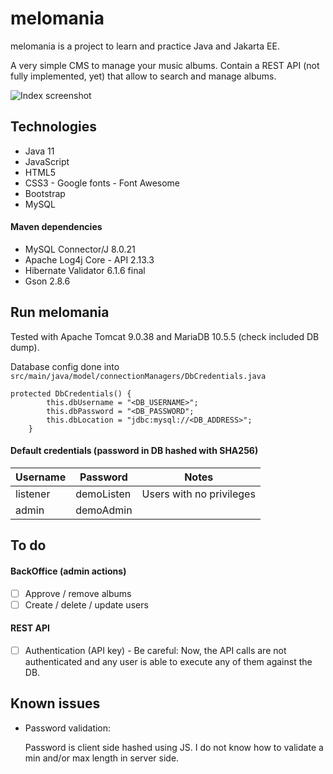 # melomania
melomania is a project to learn and practice Java and Jakarta EE.

A very simple CMS to manage your music albums. Contain a REST API (not fully implemented, yet) that allow to search and manage albums.

![Index screenshot](https://i.imgur.com/6uIMZeD.png)
## Technologies

* Java 11
* JavaScript
* HTML5
* CSS3 - Google fonts - Font Awesome
* Bootstrap
 * MySQL 
#### Maven dependencies
* MySQL Connector/J 8.0.21	
* Apache Log4j Core - API 2.13.3
* Hibernate Validator 6.1.6 final
* Gson 2.8.6

## Run melomania

Tested with Apache Tomcat 9.0.38 and MariaDB 10.5.5 (check included DB dump).

Database config done into  ``` src/main/java/model/connectionManagers/DbCredentials.java ```

    protected DbCredentials() {
    		this.dbUsername = "<DB_USERNAME>";
    		this.dbPassword = "<DB_PASSWORD";
    		this.dbLocation = "jdbc:mysql://<DB_ADDRESS>";
    	}
    	
#### Default credentials (password in DB hashed with SHA256)
| Username | Password | Notes
|--|--|--|
| listener | demoListen | Users with no privileges
| admin | demoAdmin |

## To do

#### BackOffice (admin actions)
- [ ]  Approve / remove albums
- [ ]  Create / delete / update users

#### REST API
- [ ] Authentication (API key) - Be careful: Now, the API calls are not authenticated and any user is able to execute any of them against the DB.

## Known issues
* Password validation:

	Password is client side hashed using JS. I do not know how to validate a min and/or max length in server side.

